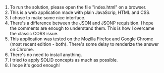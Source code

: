 1) To run the solution, please open the file "index.html" on a browser.
2) This is a web application made with plain JavaScrip, HTML and CSS.
3) I chose to make some nice interface.
4) There's a difference between the JSON and JSONP requisition. I hope the comments are enough to understand them. This is how I overcame the classic CORS issue.
5) This application was tested on the Mozilla Firefox and Google Chrome (most recent edition - both). There's some delay to renderize the answer on Chrome.
6) There's no need to install anything.
7) I tried to apply SOLID concepts as much as possible.
8) I hope it's good enough!
